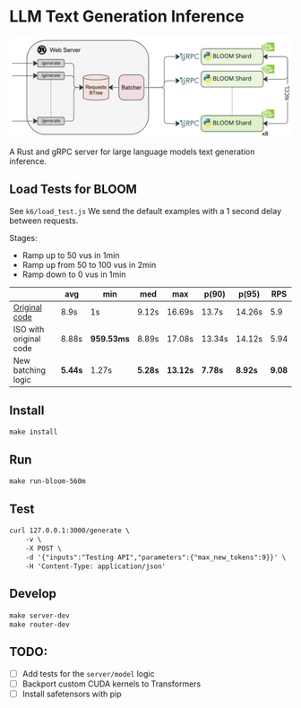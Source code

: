 # LLM Text Generation Inference

<div align="center">

![architecture](assets/architecture.jpg)

</div>

A Rust and gRPC server for large language models text generation inference.

## Load Tests for BLOOM

See `k6/load_test.js`
We send the default examples with a 1 second delay between requests.

Stages: 
- Ramp up to 50 vus in 1min
- Ramp up from 50 to 100 vus in 2min
- Ramp down to 0 vus in 1min


|                                                              | avg       | min          | med       | max        | p(90)     | p(95)     | RPS      |
|--------------------------------------------------------------|-----------|--------------|-----------|------------|-----------|-----------|----------|
| [Original code](https://github.com/huggingface/transformers_bloom_parallel) | 8.9s      | 1s           | 9.12s     | 16.69s     | 13.7s     | 14.26s    | 5.9      |
| ISO with original code                                       | 8.88s     | **959.53ms** | 8.89s     | 17.08s     | 13.34s    | 14.12s    | 5.94     |
| New batching logic                                           | **5.44s** | 1.27s        | **5.28s** | **13.12s** | **7.78s** | **8.92s** | **9.08** |

## Install

```shell
make install
```

## Run 

```shell
make run-bloom-560m
```

## Test

```shell
curl 127.0.0.1:3000/generate \
    -v \
    -X POST \
    -d '{"inputs":"Testing API","parameters":{"max_new_tokens":9}}' \
    -H 'Content-Type: application/json'
```

## Develop

```shell
make server-dev
make router-dev
```

## TODO:

- [ ] Add tests for the `server/model` logic
- [ ] Backport custom CUDA kernels to Transformers
- [ ] Install safetensors with pip